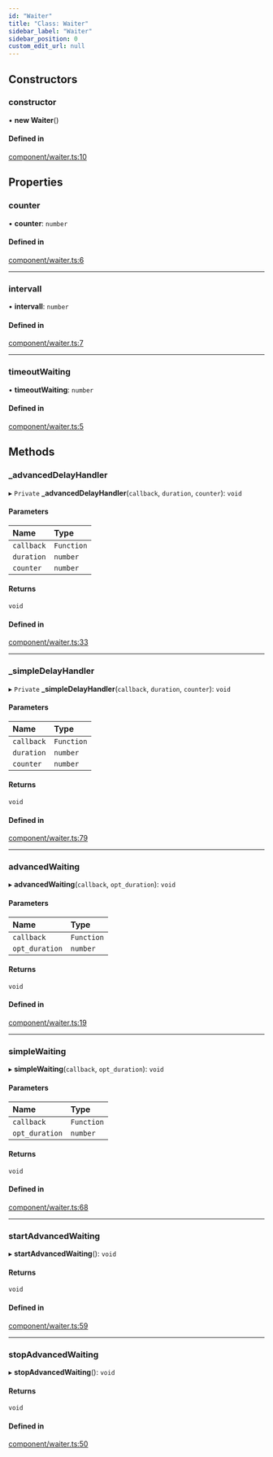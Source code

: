 ```yaml
---
id: "Waiter"
title: "Class: Waiter"
sidebar_label: "Waiter"
sidebar_position: 0
custom_edit_url: null
---
```


## Constructors

### constructor

• **new Waiter**()

#### Defined in

[component/waiter.ts:10](https://github.com/siposdani87/sui-js/blob/b0b5d62/src/component/waiter.ts#L10)

## Properties

### counter

• **counter**: `number`

#### Defined in

[component/waiter.ts:6](https://github.com/siposdani87/sui-js/blob/b0b5d62/src/component/waiter.ts#L6)

___

### intervall

• **intervall**: `number`

#### Defined in

[component/waiter.ts:7](https://github.com/siposdani87/sui-js/blob/b0b5d62/src/component/waiter.ts#L7)

___

### timeoutWaiting

• **timeoutWaiting**: `number`

#### Defined in

[component/waiter.ts:5](https://github.com/siposdani87/sui-js/blob/b0b5d62/src/component/waiter.ts#L5)

## Methods

### \_advancedDelayHandler

▸ `Private` **_advancedDelayHandler**(`callback`, `duration`, `counter`): `void`

#### Parameters

| Name | Type |
| :------ | :------ |
| `callback` | `Function` |
| `duration` | `number` |
| `counter` | `number` |

#### Returns

`void`

#### Defined in

[component/waiter.ts:33](https://github.com/siposdani87/sui-js/blob/b0b5d62/src/component/waiter.ts#L33)

___

### \_simpleDelayHandler

▸ `Private` **_simpleDelayHandler**(`callback`, `duration`, `counter`): `void`

#### Parameters

| Name | Type |
| :------ | :------ |
| `callback` | `Function` |
| `duration` | `number` |
| `counter` | `number` |

#### Returns

`void`

#### Defined in

[component/waiter.ts:79](https://github.com/siposdani87/sui-js/blob/b0b5d62/src/component/waiter.ts#L79)

___

### advancedWaiting

▸ **advancedWaiting**(`callback`, `opt_duration`): `void`

#### Parameters

| Name | Type |
| :------ | :------ |
| `callback` | `Function` |
| `opt_duration` | `number` |

#### Returns

`void`

#### Defined in

[component/waiter.ts:19](https://github.com/siposdani87/sui-js/blob/b0b5d62/src/component/waiter.ts#L19)

___

### simpleWaiting

▸ **simpleWaiting**(`callback`, `opt_duration`): `void`

#### Parameters

| Name | Type |
| :------ | :------ |
| `callback` | `Function` |
| `opt_duration` | `number` |

#### Returns

`void`

#### Defined in

[component/waiter.ts:68](https://github.com/siposdani87/sui-js/blob/b0b5d62/src/component/waiter.ts#L68)

___

### startAdvancedWaiting

▸ **startAdvancedWaiting**(): `void`

#### Returns

`void`

#### Defined in

[component/waiter.ts:59](https://github.com/siposdani87/sui-js/blob/b0b5d62/src/component/waiter.ts#L59)

___

### stopAdvancedWaiting

▸ **stopAdvancedWaiting**(): `void`

#### Returns

`void`

#### Defined in

[component/waiter.ts:50](https://github.com/siposdani87/sui-js/blob/b0b5d62/src/component/waiter.ts#L50)
